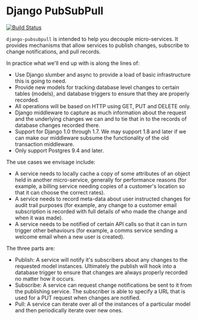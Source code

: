 # Django PubSubPull #

[![Build Status](https://travis-ci.org/KayEss/django-pubsubpull.svg?branch=master)](https://travis-ci.org/KayEss/django-pubsubpull)

`django-pubsubpull` is intended to help you decouple micro-services. It provides mechanisms that allow services to publish changes, subscribe to change notifications, and pull records.

In practice what we'll end up with is along the lines of:

* Use Django slumber and async to provide a load of basic infrastructure this is going to need.
* Provide new models for tracking database level changes to certain tables (models), and database triggers to ensure that they are properly recorded.
* All operations will be based on HTTP using GET, PUT and DELETE only.
* Django middleware to capture as much information about the request and the underlying changes we can and to tie that in to the records of database changes recorded there.
* Support for Django 1.0 through 1.7. We may support 1.8 and later if we can make our middleware subsume the functionality of the old transaction middleware.
* Only support Postgres 9.4 and later.

The use cases we envisage include:

* A service needs to locally cache a copy of some attributes of an object held in another micro-service, generally for performance reasons (for example, a billing service needing copies of a customer's location so that it can choose the correct rates).
* A service needs to record meta-data about user instructed changes for audit trail purposes (for example, any change to a customer email subscription is recorded with full details of who made the change and when it was made).
* A service needs to be notified of certain API calls so that it can in turn trigger other behaviours (for example, a comms service sending a welcome email when a new user is created).

The three parts are:

* Publish: A service will notify it's subscribers about any changes to the requested model instances. Ultimately the publish will hook into a database trigger to ensure that changes are always properly recorded no matter how it occurs.
* Subscribe: A service can request change notifications be sent to it from the publishing service. The subscriber is able to specify a URL that is used for a PUT request when changes are notified.
* Pull: A service can iterate over all of the instances of a particular model and then periodically iterate over new ones.

